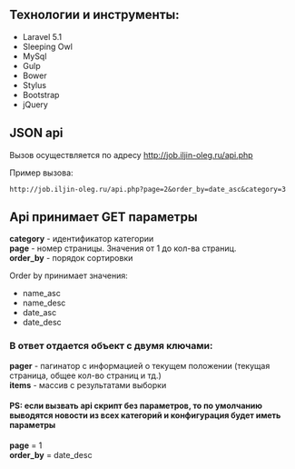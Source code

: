## Технологии и инструменты:
  - Laravel 5.1
  - Sleeping Owl
  - MySql
  - Gulp
  - Bower
  - Stylus
  - Bootstrap
  - jQuery
 
## JSON api
Вызов осуществляется по адресу http://job.iljin-oleg.ru/api.php

Пример вызова:
```
http://job.iljin-oleg.ru/api.php?page=2&order_by=date_asc&category=3 
```

## Api принимает GET параметры
**category** - идентификатор категории  
**page** - номер страницы. Значения от 1 до кол-ва страниц.     
**order_by** - порядок сортировки

Order by принимает значения:    
 - name_asc
 - name_desc   
 - date_asc    
 - date_desc


### В ответ отдается объект с двумя ключами:

**pager** - пагинатор с информацией о текущем положении (текущая страница, общее кол-во страниц и тд.)  
**items** - массив с результатами выборки

#### PS: если вызвать api скрипт без параметров, то по умолчанию выводятся новости из всех категорий и конфигурация будет иметь параметры

**page** = 1    
**order_by** = date_desc